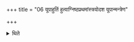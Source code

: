 +++
title = "06 यूपाहुतिं हुत्वाग्निष्ठप्रथमांस्त्रयोदश यूपान्मन्त्रेण"

+++

<details><summary>थिते</summary>

यूपाहुतिं हुत्वाग्निष्ठप्रथमांस्त्रयोदश यूपान्मन्त्रेण छिनत्ति ६
</details>
